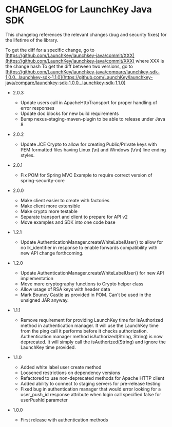 # CHANGELOG for LaunchKey Java SDK

This changelog references the relevant changes (bug and security fixes) for the lifetime of the library.

To get the diff for a specific change, go to [https://github.com/LaunchKey/launchkey-java/commit/XXX](https://github.com/LaunchKey/launchkey-java/commit/XXX) where XXX
is the change hash To get the diff between two versions, go to
[https://github.com/LaunchKey/launchkey-java/compare/launchkey-sdk-1.0.0...launchkey-sdk-1.1.0](https://github.com/LaunchKey/launchkey-java/compare/launchkey-sdk-1.0.0...launchkey-sdk-1.1.0)

  * 2.0.3
    * Update users call in ApacheHttpTransport for proper handling of error responses
    * Update doc blocks for new build requirements
    * Bump nexus-staging-maven-plugin to be able to release under Java 8

  * 2.0.2
    * Update JCE Crypto to allow for creating Public/Private keys with PEM formatted files having Linux (\n) and
        Windows (\r\n) line ending styles.

  * 2.0.1
    * Fix POM for Spring MVC Example to require correct version of spring-security-core

  * 2.0.0
    * Make client easier to create with factories
    * Make client more extensible
    * Make crypto more testable
    * Separate transport and client to prepare for API v2
    * Move examples and SDK into one code base

  * 1.2.1
    * Update AuthenticationManager.createWhiteLabelUser() to allow for no lk_identifier in response to enable forwards
        compatibility with new API change forthcoming.

  * 1.2.0
    * Update AuthenticationManager.createWhiteLabelUser() for new API implementation
    * Move more cryptography functions to Crypto helper class
    * Allow usage of RSA keys with header data
    * Mark Bouncy Castle as provided in POM.  Can't be used in the unsigned JAR anyway.

  * 1.1.1
    * Remove requirement for providing LaunchKey time for isAuthorized method in authentication manager.  It will use
        the LaunchKey time from the ping call it performs before it checks authorization. Authentication manager method
        isAuthorized(String, String) is now deprecated.  It will simply call the isAuthorized(String) and ignore the
        LaunchKey time provided.

  * 1.1.0
    * Added white label user create method
    * Loosened restrictions on dependency versions
    * Refactored to use non-deprecated methods for Apache HTTP client
    * Added ability to connect to staging servers for pre-release testing
    * Fixed bug in authentication manager that would error looking for a user_push_id response attribute when login call
        specified false for userPushId parameter

  * 1.0.0
    * First release with authentication methods
